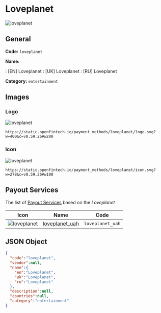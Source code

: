 
# Loveplanet 
![loveplanet](https://static.openfintech.io/payment_methods/loveplanet/logo.svg?w=400&c=v0.59.26#w200)  

## General 
**Code:** `loveplanet` 
 
**Name:** 
 
:	[EN] Loveplanet 
:	[UK] Loveplanet 
:	[RU] Loveplanet 
 
**Category:** `entertainment` 
 

## Images 

### Logo 
![loveplanet](https://static.openfintech.io/payment_methods/loveplanet/logo.svg?w=400&c=v0.59.26#w200)  

```
https://static.openfintech.io/payment_methods/loveplanet/logo.svg?w=400&c=v0.59.26#w200
```  

### Icon 
![loveplanet](https://static.openfintech.io/payment_methods/loveplanet/icon.svg?w=278&c=v0.59.26#w100)  

```
https://static.openfintech.io/payment_methods/loveplanet/icon.svg?w=278&c=v0.59.26#w100
```  

## Payout Services 
 
The list of [Payout Services](/payout-services/) based on the _Loveplanet_ 

|Icon|Name|Code| 
|:---:|:---:|:---:| 
|![loveplanet](https://static.openfintech.io/payout_methods/loveplanet/icon.svg?w=278&c=v0.59.26#w40) |[loveplanet_uah](/payout-services/loveplanet_uah/)|`loveplanet_uah`| 
 

## JSON Object 

```json
{
  "code":"loveplanet",
  "vendor":null,
  "name":{
    "en":"Loveplanet",
    "uk":"Loveplanet",
    "ru":"Loveplanet"
  },
  "description":null,
  "countries":null,
  "category":"entertainment"
}
```  
